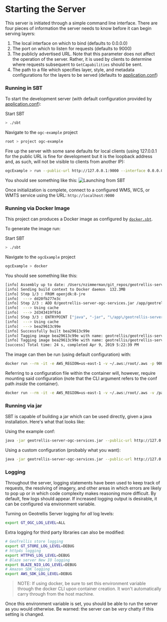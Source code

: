 # Starting the Server

This server is initiated through a simple command line interface. There
are four pieces of information the server needs to know before it can
begin serving layers:
1. The local interface on which to bind (defaults to 0.0.0.0)
2. The port on which to listen for requests (defaults to 9000)
3. The publicly advertised URL. Note that this parameter does not affect
   the operation of the server. Rather, it is used by clients to
   determine where requests subsequent to `GetCapabilities` should be
   sent.
4. The path to a file which specifies layer, style, and metadata configurations
   for the layers to be served (defaults to
   [application.conf](../src/main/resources/application.conf))

### Running in SBT

To start the development server (with default configuration provided by
[application.conf](../src/main/resources/application.conf)):

Start SBT
```sh
> ./sbt
```

Navigate to the `ogc-example` project
```sh
root > project ogc-example
```

Fire up the server with some sane defaults for local clients (using 127.0.0.1
for the public URL is fine for development but it is the loopback address
and, as such, will not be visible to clients from another IP):
```sh
ogcExample > run --public-url http://127.0.0.1:9000 --interface 0.0.0.0 --port 9000
```

You should see something like this:
![Launching from SBT](img/ogcserver-in-console.png)

Once initialization is complete, connect to a configured WMS, WCS, or WMTS
service using the URL: `http://localhost:9000`

### Running via Docker Image

This project can produces a Docker image as configured by [`docker.sbt`](docker.sbt).

To generate the image run:

Start SBT
```sh
> ./sbt
```

Navigate to the `ogcExample` project
```sh
ogcExample > docker
```

You should see something like this:
```sh
[info] Assembly up to date: /Users/nzimmerman/git_repos/geotrellis-server/ogc-example/target/scala-2.11/geotrellis-server-ogc-services.jar
[info] Sending build context to Docker daemon  132.3MB
[info] Step 1/3 : FROM openjdk:8-jre
[info]  ---> dd20fb277e3c
[info] Step 2/3 : ADD 0/geotrellis-server-ogc-services.jar /app/geotrellis-server-ogc-services.jar
[info]  ---> Using cache
[info]  ---> 2d343419f914
[info] Step 3/3 : ENTRYPOINT ["java", "-jar", "\/app\/geotrellis-server-ogc-services.jar"]
[info]  ---> Using cache
[info]  ---> bea29613c99e
[info] Successfully built bea29613c99e
[info] Tagging image bea29613c99e with name: geotrellis/geotrellis-server-ogc-services:latest
[info] Tagging image bea29613c99e with name: geotrellis/geotrellis-server-ogc-services:v3.3.0-SNAPSHOT
[success] Total time: 24 s, completed Apr 9, 2019 5:22:39 PM
```

The image can then be run (using default configuration) with:
```sh
docker run --rm -it -e AWS_REGION=us-east-1 -v ~/.aws:/root/.aws -p 9000:9000 geotrellis/geotrellis-server-ogc-services:latest --public-url http://127.0.0.1:9000 --interface 0.0.0.0 --port 9000
```

Referring to a configuration file within the container will, however,
require mounting said configuration (note that the CLI argument refers
to the conf path *inside* the container).
```sh
docker run --rm -it -e AWS_REGION=us-east-1 -v ~/.aws:/root/.aws -v /path/to/myconf.conf:/tmp/myconf.conf -p 9000:9000 geotrellis/geotrellis-server-ogc-services:latest --public-url http://127.0.0.1:9000 --interface 0.0.0.0 --port 9000 --conf /tmp/myconf.conf
```

### Running via jar

SBT is capable of building a jar which can be used directly, given a
java installation. Here's what that looks like:

Using the example conf:
```sh
java -jar geotrellis-server-ogc-services.jar --public-url http://127.0.0.1:9000 --interface 0.0.0.0 --port 9000
```

Using a custom configuration (probably what you want):
```sh
java -jar geotrellis-server-ogc-services.jar --public-url http://127.0.0.1:9000 --interface 0.0.0.0 --port 9000 --conf /path/to/myconf.conf
```

### Logging

Throughout the server, logging statements have been used to keep track
of requests, the resolving of imagery, and other areas in which errors
are likely to pop up or in which code complexity makes reasoning more
difficult. By default, few logs should appear. If increased logging
output is desirable, it can be configured via environment variable.

Turning on Geotrellis Server logging for *all* log levels:
```sh
export GT_OGC_LOG_LEVEL=ALL
```

Extra logging for third party libraries can also be modified:
```sh
# GeoTrellis store logging
export GT_STORE_LOG_LEVEL=DEBUG
# http4s logging
export HTTP4S_LOG_LEVEL=DEBUG
# Blaze server New IO logging
export BLAZE_NIO_LOG_LEVEL=DEBUG
# Amazon SDK logging
export AWS_SDK_LOG_LEVEL=DEBUG
```

> NOTE: If using docker, be sure to set this environment variable
> through the docker CLI upon container creation. It won't automatically
> carry through from the host machine.

Once this environment variable is set, you should be able to run the
server as you would otherwise. Be warned: the server can be *very*
chatty if this setting is changed.


